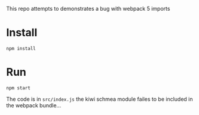 This repo attempts to demonstrates a bug with webpack 5 imports

# Install
```
npm install
```

# Run

```
npm start
```

The code is in `src/index.js` the kiwi schmea module failes to be included in the webpack bundle...
